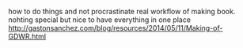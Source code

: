 how to do things and not procrastinate
real workflow of making book.
nohting special but nice to have everything in one place
http://gastonsanchez.com/blog/resources/2014/05/11/Making-of-GDWR.html
